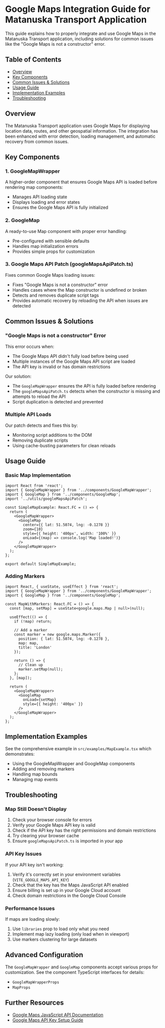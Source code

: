 # Google Maps Integration Guide for Matanuska Transport Application

This guide explains how to properly integrate and use Google Maps in the Matanuska Transport application, including solutions for common issues like the "Google Maps is not a constructor" error.

## Table of Contents

- [Overview](#overview)
- [Key Components](#key-components)
- [Common Issues & Solutions](#common-issues--solutions)
- [Usage Guide](#usage-guide)
- [Implementation Examples](#implementation-examples)
- [Troubleshooting](#troubleshooting)

## Overview

The Matanuska Transport application uses Google Maps for displaying location data, routes, and other geospatial information. The integration has been enhanced with error detection, loading management, and automatic recovery from common issues.

## Key Components

### 1. GoogleMapWrapper

A higher-order component that ensures Google Maps API is loaded before rendering map components:

- Manages API loading state
- Displays loading and error states
- Ensures the Google Maps API is fully initialized

### 2. GoogleMap

A ready-to-use Map component with proper error handling:

- Pre-configured with sensible defaults
- Handles map initialization errors
- Provides simple props for customization

### 3. Google Maps API Patch (googleMapsApiPatch.ts)

Fixes common Google Maps loading issues:

- Fixes "Google Maps is not a constructor" error
- Handles cases where the Map constructor is undefined or broken
- Detects and removes duplicate script tags
- Provides automatic recovery by reloading the API when issues are detected

## Common Issues & Solutions

### "Google Maps is not a constructor" Error

This error occurs when:
- The Google Maps API didn't fully load before being used
- Multiple instances of the Google Maps API script are loaded
- The API key is invalid or has domain restrictions

Our solution:
- The `GoogleMapWrapper` ensures the API is fully loaded before rendering
- The `googleMapsApiPatch.ts` detects when the constructor is missing and attempts to reload the API
- Script duplication is detected and prevented

### Multiple API Loads

Our patch detects and fixes this by:
- Monitoring script additions to the DOM
- Removing duplicate scripts
- Using cache-busting parameters for clean reloads

## Usage Guide

### Basic Map Implementation

```tsx
import React from 'react';
import { GoogleMapWrapper } from '../components/GoogleMapWrapper';
import { GoogleMap } from '../components/GoogleMap';
import '../utils/googleMapsApiPatch';

const SimpleMapExample: React.FC = () => {
  return (
    <GoogleMapWrapper>
      <GoogleMap
        center={{ lat: 51.5074, lng: -0.1278 }}
        zoom={10}
        style={{ height: '400px', width: '100%' }}
        onLoad={(map) => console.log('Map loaded!')}
      />
    </GoogleMapWrapper>
  );
};

export default SimpleMapExample;
```

### Adding Markers

```tsx
import React, { useState, useEffect } from 'react';
import { GoogleMapWrapper } from '../components/GoogleMapWrapper';
import { GoogleMap } from '../components/GoogleMap';

const MapWithMarkers: React.FC = () => {
  const [map, setMap] = useState<google.maps.Map | null>(null);

  useEffect(() => {
    if (!map) return;

    // Add a marker
    const marker = new google.maps.Marker({
      position: { lat: 51.5074, lng: -0.1278 },
      map: map,
      title: 'London'
    });

    return () => {
      // Clean up
      marker.setMap(null);
    };
  }, [map]);

  return (
    <GoogleMapWrapper>
      <GoogleMap
        onLoad={setMap}
        style={{ height: '400px' }}
      />
    </GoogleMapWrapper>
  );
};
```

## Implementation Examples

See the comprehensive example in `src/examples/MapExample.tsx` which demonstrates:
- Using the GoogleMapWrapper and GoogleMap components
- Adding and removing markers
- Handling map bounds
- Managing map events

## Troubleshooting

### Map Still Doesn't Display

1. Check your browser console for errors
2. Verify your Google Maps API key is valid
3. Check if the API key has the right permissions and domain restrictions
4. Try clearing your browser cache
5. Ensure `googleMapsApiPatch.ts` is imported in your app

### API Key Issues

If your API key isn't working:
1. Verify it's correctly set in your environment variables (`VITE_GOOGLE_MAPS_API_KEY`)
2. Check that the key has the Maps JavaScript API enabled
3. Ensure billing is set up in your Google Cloud account
4. Check domain restrictions in the Google Cloud Console

### Performance Issues

If maps are loading slowly:
1. Use `libraries` prop to load only what you need
2. Implement map lazy loading (only load when in viewport)
3. Use markers clustering for large datasets

## Advanced Configuration

The `GoogleMapWrapper` and `GoogleMap` components accept various props for customization. See the component TypeScript interfaces for details:

- `GoogleMapWrapperProps`
- `MapProps`

## Further Resources

- [Google Maps JavaScript API Documentation](https://developers.google.com/maps/documentation/javascript/overview)
- [Google Maps API Key Setup Guide](https://developers.google.com/maps/documentation/javascript/get-api-key)
